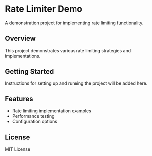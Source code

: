 # Rate Limiter Demo

A demonstration project for implementing rate limiting functionality.

## Overview

This project demonstrates various rate limiting strategies and implementations.

## Getting Started

Instructions for setting up and running the project will be added here.

## Features

- Rate limiting implementation examples
- Performance testing
- Configuration options

## License

MIT License
